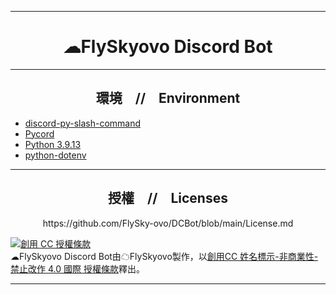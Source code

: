 ***
<h1 align="center"><strong>☁FlySkyovo Discord Bot</strong></h1>

***

<h2 align="center"><strong>環境　//　Environment</strong></h2>

- [discord-py-slash-command](https://dpyslash.readthedocs.io/)
- [Pycord](https://pycord.dev/)
- [Python 3.9.13](https://www.python.org/downloads/release/python-3913/)
- [python-dotenv](https://pypi.org/project/python-dotenv/)

***

<h2 align="center"><strong>授權　//　Licenses</strong></h2>

<p align="center">https://github.com/FlySky-ovo/DCBot/blob/main/License.md</p>

<a rel="license" href="http://creativecommons.org/licenses/by-nc-nd/4.0/"><img alt="創用 CC 授權條款" style="border-width:0" src="https://i.creativecommons.org/l/by-nc-nd/4.0/88x31.png" /></a><br /><span xmlns:dct="http://purl.org/dc/terms/" property="dct:title">☁FlySkyovo Discord Bot</span>由<span xmlns:cc="http://creativecommons.org/ns#" property="cc:attributionName">☁FlySkyovo</span>製作，以<a rel="license" href="http://creativecommons.org/licenses/by-nc-nd/4.0/">創用CC 姓名標示-非商業性-禁止改作 4.0 國際 授權條款</a>釋出。
***